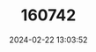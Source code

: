 ---
title: "160742"
category: "Colotis protomedia"
draft: false
date: 2024-02-22 13:03:52
languages:
  English: ["Yellow Splendour"]
---